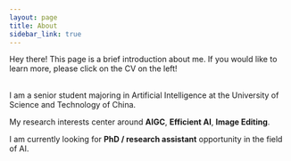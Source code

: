 ```yaml
---
layout: page
title: About
sidebar_link: true
---
```


<p class="message">
  Hey there! This page is a brief introduction about me. If you would like to learn more, please click on the CV on the left!
</p>

<br>
I am a senior student majoring in Artificial Intelligence at the University of Science and Technology of China.

My research interests center around **AIGC**, **Efficient AI**, **Image Editing**. 

I am currently looking for **PhD / research assistant** opportunity in the field of AI.
<br>  
